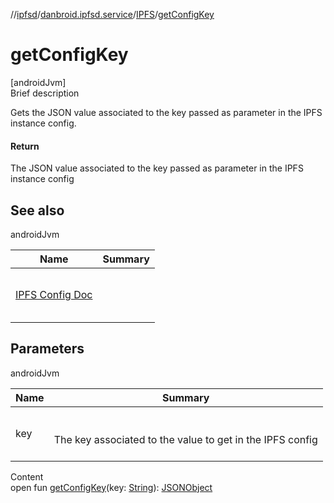 //[ipfsd](../../index.md)/[danbroid.ipfsd.service](../index.md)/[IPFS](index.md)/[getConfigKey](get-config-key.md)



# getConfigKey  
[androidJvm]  
Brief description  


Gets the JSON value associated to the key passed as parameter in the IPFS instance config.



#### Return  


The JSON value associated to the key passed as parameter in the IPFS instance config



## See also  
  
androidJvm  
  
|  Name|  Summary| 
|---|---|
| <a href="https://github.com/ipfs/go-ipfs/blob/master/docs/config.md">IPFS Config Doc</a>| <br><br><br><br>
  


## Parameters  
  
androidJvm  
  
|  Name|  Summary| 
|---|---|
| key| <br><br>The key associated to the value to get in the IPFS config<br><br>
  
  
Content  
open fun [getConfigKey](get-config-key.md)(key: [String](https://docs.oracle.com/javase/8/docs/api/java/lang/String.html)): [JSONObject](https://developer.android.com/reference/kotlin/org/json/JSONObject.html)  



